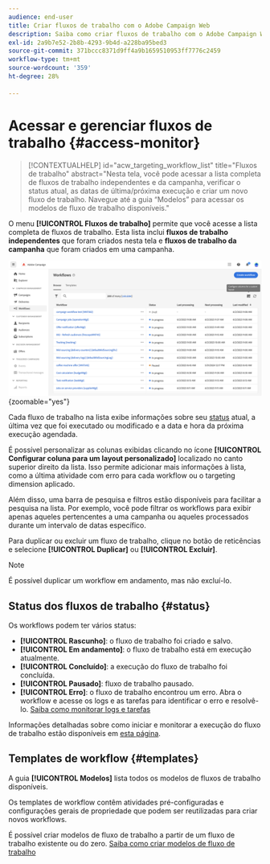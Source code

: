 ```yaml
---
audience: end-user
title: Criar fluxos de trabalho com o Adobe Campaign Web
description: Saiba como criar fluxos de trabalho com o Adobe Campaign Web
exl-id: 2a9b7e52-2b8b-4293-9b4d-a228ba95bed3
source-git-commit: 371bccc8371d9ff4a9b1659510953ff7776c2459
workflow-type: tm+mt
source-wordcount: '359'
ht-degree: 28%

---
```


# Acessar e gerenciar fluxos de trabalho {#access-monitor}

>[!CONTEXTUALHELP]
>id="acw_targeting_workflow_list"
>title="Fluxos de trabalho"
>abstract="Nesta tela, você pode acessar a lista completa de fluxos de trabalho independentes e da campanha, verificar o status atual, as datas de última/próxima execução e criar um novo fluxo de trabalho. Navegue até a guia “Modelos” para acessar os modelos de fluxo de trabalho disponíveis."

O menu **[!UICONTROL Fluxos de trabalho]** permite que você acesse a lista completa de fluxos de trabalho. Esta lista inclui **fluxos de trabalho independentes** que foram criados nesta tela e **fluxos de trabalho da campanha** que foram criados em uma campanha.

![](assets/workflow-list.png){zoomable="yes"}

Cada fluxo de trabalho na lista exibe informações sobre seu [status](#status) atual, a última vez que foi executado ou modificado e a data e hora da próxima execução agendada.

É possível personalizar as colunas exibidas clicando no ícone **[!UICONTROL Configurar coluna para um layout personalizado]** localizado no canto superior direito da lista. Isso permite adicionar mais informações à lista, como a última atividade com erro para cada workflow ou o targeting dimension aplicado.

Além disso, uma barra de pesquisa e filtros estão disponíveis para facilitar a pesquisa na lista. Por exemplo, você pode filtrar os workflows para exibir apenas aqueles pertencentes a uma campanha ou aqueles processados durante um intervalo de datas específico.

Para duplicar ou excluir um fluxo de trabalho, clique no botão de reticências e selecione **[!UICONTROL Duplicar]** ou **[!UICONTROL Excluir]**.

>[!NOTE]
>
>É possível duplicar um workflow em andamento, mas não excluí-lo.

## Status dos fluxos de trabalho {#status}

Os workflows podem ter vários status:

* **[!UICONTROL Rascunho]**: o fluxo de trabalho foi criado e salvo.
* **[!UICONTROL Em andamento]**: o fluxo de trabalho está em execução atualmente.
* **[!UICONTROL Concluído]**: a execução do fluxo de trabalho foi concluída.
* **[!UICONTROL Pausado]**: fluxo de trabalho pausado.
* **[!UICONTROL Erro]**: o fluxo de trabalho encontrou um erro. Abra o workflow e acesse os logs e as tarefas para identificar o erro e resolvê-lo. [Saiba como monitorar logs e tarefas](start-monitor-workflows.md#logs-tasks)

Informações detalhadas sobre como iniciar e monitorar a execução do fluxo de trabalho estão disponíveis em [esta página](start-monitor-workflows.md).

## Templates de workflow {#templates}

A guia **[!UICONTROL Modelos]** lista todos os modelos de fluxos de trabalho disponíveis.

Os templates de workflow contêm atividades pré-configuradas e configurações gerais de propriedade que podem ser reutilizadas para criar novos workflows.

É possível criar modelos de fluxo de trabalho a partir de um fluxo de trabalho existente ou do zero. [Saiba como criar modelos de fluxo de trabalho](create-workflow.md#workflow-templates)
